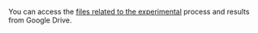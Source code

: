You can access the [files related to the experimental](https://drive.google.com/file/d/1sTY7JM__-lg1i4Ds_sNE02-rT4OoRrWX/view?usp=sharing) process and results from Google Drive.
